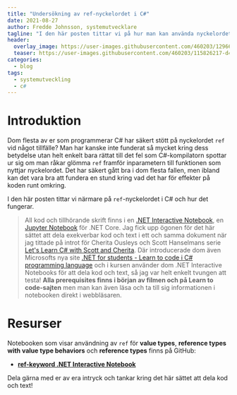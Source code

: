 ```yaml
---
title: "Undersökning av ref-nyckelordet i C#"
date: 2021-08-27
author: Fredde Johnsson, systemutvecklare
tagline: "I den här posten tittar vi på hur man kan använda nyckelordet ref i C# och vad det har för effekter på funktioners parametrar. Text och kod finns i form av en .NET Interactive/Jupyter Notebook."
header:
  overlay_image: https://user-images.githubusercontent.com/460203/129669260-65dc36a5-2f02-444e-b1d2-36065504a8ce.jpg
  teaser: https://user-images.githubusercontent.com/460203/115826217-d4b21180-a40a-11eb-894a-e3e367bbe140.png
categories:
  - blog
tags:
  - systemutveckling
  - c#
---
```

# Introduktion
Dom flesta av er som programmerar C# har säkert stött på nyckelordet `ref` vid något tillfälle? Man har kanske inte funderat så mycket kring dess betydelse utan helt enkelt bara rättat till det fel som C#-kompilatorn spottar ur sig om man råkar glömma `ref` framför inparametern till funktionen som nyttjar nyckelordet. Det har säkert gått bra i dom flesta fallen, men ibland kan det vara bra att fundera en stund kring vad det har för effekter på koden runt omkring. 

I den här posten tittar vi närmare på `ref`-nyckelordet i C# och hur det fungerar.

> All kod och tillhörande skrift finns i en [.NET Interactive Notebook](https://github.com/dotnet/interactive), en [Jupyter Notebook](https://jupyter.org/) för .NET Core. Jag fick upp ögonen för det här sättet att dela exekverbar kod och text i ett och samma dokument när jag tittade på introt för Cherita Ousleys och Scott Hanselmans serie [Let's Learn C# with Scott and Cherita](https://channel9.msdn.com/Shows/Reactor/Lets-Learn-C-with-Scott-and-Cherita-at-the-Microsoft-Reactor-Part-1). Där introducerade dom även Microsofts nya site [.NET for students - Learn to code i C# programming language](https://dotnet.microsoft.com/learntocode) och i kursen använder dom .NET Interactive Notebooks för att dela kod och text, så jag var helt enkelt tvungen att testa! **Alla prerequisites finns i början av filmen och på Learn to code-sajten** men man kan även läsa och ta till sig informationen i notebooken direkt i webbläsaren.

# Resurser
Notebooken som visar användning av `ref` för **value types**, **reference types with value type behaviors** och **reference types** finns på GitHub:

- **[ref-keyword .NET Interactive Notebook](https://github.com/Fjeddo/notebooks/tree/main/ref-keyword/book.ipynb)**

Dela gärna med er av era intryck och tankar kring det här sättet att dela kod och text!
